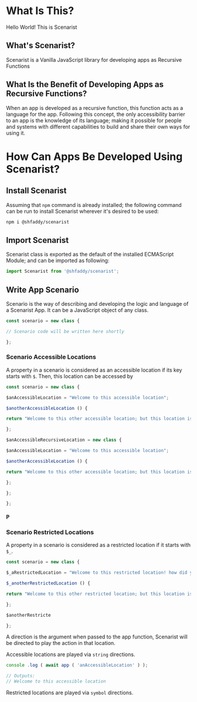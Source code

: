 # What Is This?

Hello World! This is Scenarist

## What's Scenarist?

Scenarist is a Vanilla JavaScript library for developing apps as Recursive Functions

## What Is the Benefit of Developing Apps as Recursive Functions?

When an app is developed as a recursive function, this function acts as a language for the app.
Following this concept, the only accessibility barrier to an app is the knowledge of its language;
making it possible for people and systems with different capabilities to build and share their own ways for using it.

# How Can Apps Be Developed Using Scenarist?

## Install Scenarist

Assuming that `npm` command is already installed;
the following command can be run to install Scenarist wherever it's desired to be used:

```sh
npm i @shfaddy/scenarist
```

## Import Scenarist

Scenarist class is exported as the default of the installed ECMAScript Module;
and can be imported as following:

```js
import Scenarist from '@shfaddy/scenarist';
```

## Write App Scenario

Scenario is the way of describing and developing the logic and language of a Scenarist App.
It can be a JavaScript object of any class.

```js
const scenario = new class {

// Scenario code will be written here shortly

};
```

### Scenario Accessible Locations

A property in a scenario is considered as an accessible location if its key starts with `$`.
Then, this location can be accessed by

```js
const scenario = new class {

$anAccessibleLocation = "Welcome to this accessible location";

$anotherAccessibleLocation () {

return "Welcome to this other accessible location; but this location is a function so it'll do more shortly!";

};

$anAccessibleRecursiveLocation = new class {

$anAccessibleLocation = "Welcome to this accessible location";

$anotherAccessibleLocation () {

return "Welcome to this other accessible location; but this location is a function so it'll do more shortly!";

};

};

};
```

#### P

### Scenario Restricted Locations

A property in a scenario is considered as a restricted location if it starts with `$_`.

```js
const scenario = new class {

$_aRestrictedLocation = "Welcome to this restricted location! how did you get here?";

$_anotherRestrictedLocation () {

return "Welcome to this other restricted location; but this location is a function so it'll do more shortly! How did you get here?";

};

$anotherRestricte

};
```

A direction is the argument when passed to the app function,
Scenarist will be directed to play the action in that location.

Accessible locations are played via `string` directions.

```js
console .log ( await app ( 'anAccessibleLocation' ) );

// Outputs:
// Welcome to this accessible location
```

Restricted locations are played via `symbol` directions.
